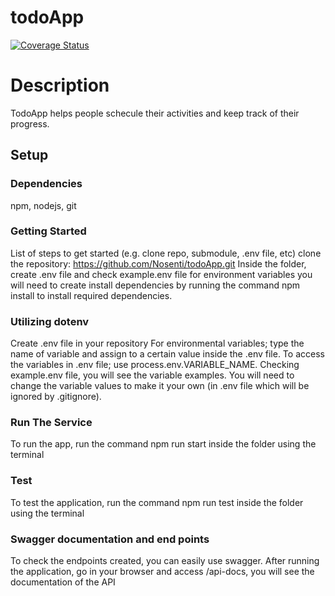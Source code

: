 # todoApp
[![Coverage Status](https://coveralls.io/repos/github/Nosenti/todoApp/badge.svg?branch=ft-swagger-and-testing)](https://coveralls.io/github/Nosenti/todoApp?branch=ft-swagger-and-testing)

# Description

TodoApp helps people schecule their activities and keep track of their progress. 

## Setup

### Dependencies

npm, nodejs, git

### Getting Started

List of steps to get started (e.g. clone repo, submodule, .env file, etc)
clone the repository: https://github.com/Nosenti/todoApp.git
Inside the folder, create .env file and check example.env file for environment variables you will need to create
install dependencies by running the command npm install to install required dependencies.

### Utilizing dotenv

Create .env file in your repository
For environmental variables; type the name of variable and assign to a certain value inside the .env file. 
To access the variables in .env file; use process.env.VARIABLE_NAME.
Checking example.env file, you will see the variable examples. You will need to change the variable values to make it your own (in .env file which will be ignored by .gitignore).

### Run The Service

To run the app, run the command npm run start inside the folder using the terminal

### Test

To test the application, run the command npm run test inside the folder using the terminal

### Swagger documentation and end points

To check the endpoints created, you can easily use swagger.
After running the application, go in your browser and access /api-docs, you will see the documentation of the API

